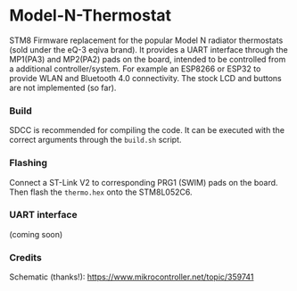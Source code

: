 # Model-N-Thermostat
STM8 Firmware replacement for the popular Model N radiator thermostats (sold under the eQ-3 eqiva brand). It provides a UART interface through the MP1(PA3) and MP2(PA2) pads on the board, intended to be controlled from a additional controller/system. For example an ESP8266 or ESP32 to provide WLAN and Bluetooth 4.0 connectivity.
The stock LCD and buttons are not implemented (so far).

### Build
SDCC is recommended for compiling the code. It can be executed with the correct arguments through the `build.sh` script.

### Flashing
Connect a ST-Link V2 to corresponding PRG1 (SWIM) pads on the board. Then flash the `thermo.hex` onto the STM8L052C6.

### UART interface
(coming soon)

### Credits
Schematic (thanks!): https://www.mikrocontroller.net/topic/359741

